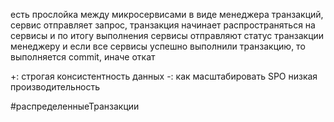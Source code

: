 есть прослойка между микросервисами в виде менеджера транзакций, сервис отправляет запрос, транзакция начинает распространяться на сервисы и по итогу выполнения сервисы отправляют статус транзакции менеджеру и если все сервисы успешно выполнили транзакцию, то выполняется commit, иначе откат

+:
строгая консистентность данных
-:
как масштабировать
SPO
низкая производительность

#распределенныеТранзакции
